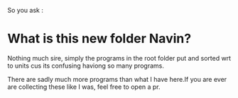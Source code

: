 So you ask : 
# What is this new folder Navin?


Nothing much sire, simply the programs in the root folder put and sorted wrt to units
cus its confusing haviong so many programs.


There are sadly much more programs than what I have here.If you are ever are collecting 
these like I was, feel free to open a pr.
